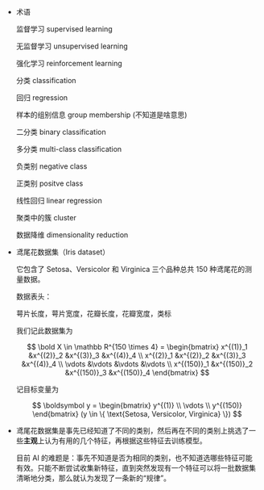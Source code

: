 * 术语

    监督学习 supervised learning

    无监督学习 unsupervised learning

    强化学习 reinforcement learning

    分类 classification

    回归 regression

    样本的组别信息 group membership  (不知道是啥意思)

    二分类 binary classification

    多分类 multi-class classification

    负类别 negative class

    正类别 positve class

    线性回归 linear regression

    聚类中的簇 cluster

    数据降维 dimensionality reduction

* 鸢尾花数据集（Iris dataset）

    它包含了 Setosa、Versicolor 和 Virginica 三个品种总共 150 种鸢尾花的测量数据。

    数据表头：

    萼片长度，萼片宽度，花瓣长度，花瓣宽度，类标

    我们记此数据集为

    $$
    \bold X \in \mathbb R^{150 \times 4} = 
    \begin{bmatrix}
    x^{(1)}_1 &x^{(2)}_2 &x^{(3)}_3 &x^{(4)}_4 \\
    x^{(2)}_1 &x^{(2)}_2 &x^{(3)}_3 &x^{(4)}_4 \\
    \vdots &\vdots &\vdots &\vdots \\
    x^{(150)}_1 &x^{(150)}_2 &x^{(150)}_3 &x^{(150)}_4
    \end{bmatrix}
    $$

    记目标变量为

    $$
    \boldsymbol y =
    \begin{bmatrix}
    y^{(1)} \\
    \vdots \\
    y^{(150)}
    \end{bmatrix}
    (y \in \{ \text{Setosa, Versicolor, Virginica} \})
    $$

* 鸢尾花数据集是事先已经知道了不同的类别，然后再在不同的类别上挑选了一些**主观**上认为有用的几个特征，再根据这些特征去训练模型。

    目前 AI 的难题是：事先不知道是否为相同的类别，也不知道选哪些特征可能有效。只能不断尝试收集新特征，直到突然发现有一个特征可以将一批数据集清晰地分类，那么就认为发现了一条新的“规律”。

